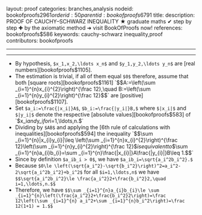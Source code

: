 layout: proof
categories: branches,analysis
nodeid: bookofproofs$2961
orderid: 50
parentid: bookofproofs$6791
title: 
description: PROOF OF CAUCHY–SCHWARZ INEQUALITY ★ graduate maths ✔ step by step ✚ by the axiomatic method ➜ visit BookOfProofs now!
references: bookofproofs$586
keywords: cauchy-schwarz inequality,proof
contributors: bookofproofs

---


---

* By hypothesis, `$x_1,x_2,\ldots x_n$` and `$y_1,y_2,\ldots y_n$` are [real numbers][bookofproofs$1105].
* The estimation is trivial, if all of them equal `$0$` therefore, assume that both [square roots][bookofproofs$1161] `$$A:=\left(\sum _{i=1}^{n}x_{i}^{2}\right)^{\frac 12},\quad B:=\left(\sum _{i=1}^{n}y_{i}^{2}\right)^{\frac 12}$$`
are [positive][bookofproofs$1107].
* Set `$a_i:=\frac{|x_i|}A$`, `$b_i:=\frac{|y_i|}B,$` where `$|x_i|$` and `$|y_i|$` denote the respective [absolute values][bookofproofs$583] of `$x_i$` and `$y_i$` for `$i=1,\ldots,n.$` 
* Dividing by `$AB$` and applying the [6th rule of calculations with inequalities][bookofproofs$594] the inequality 
`$$\sum _{i=1}^{n}|x_{i}y_{i}|\leq \left(\sum _{i=1}^{n}x_{i}^{2}\right)^{\frac 12}\left(\sum _{i=1}^{n}y_{i}^{2}\right)^{\frac 12}$$`
is equivalent to `$$\sum _{i=1}^{n}a_{i}b_{i}=\sum _{i=1}^{n}\frac{|x_{i}|}A\frac{|y_{i}|}B\leq 1.$$`
* Since by definition `$a_ib_i > 0$`, we have `$a_ib_i=\sqrt{a_i^2b_i^2}.$` 
* Because `$0\le \left(\sqrt{a_i^2}-\sqrt{b_i^2}\right)^2=a_i^2-2\sqrt{a_i^2b_i^2}+b_i^2$` for all `$i=1,\ldots,n$` we have `$$\sqrt{a_i^2b_i^2}\le \frac{a_i^2}2+\frac{b_i^2}2,\quad i=1,\ldots,n.$$`
* Therefore, we have `$$\sum _{i=1}^{n}a_{i}b_{i}\le \sum _{i=1}^{n}\left(\frac{a_i^2}2+\frac{b_i^2}2\right)=\frac 12\left(\sum _{i=1}^{n} a_i^2+\sum _{i=1}^{n}b_i^2\right)=\frac 12(1+1) = 1.$$`
